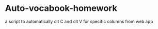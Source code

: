 # Auto-vocabook-homework
a script to automatically clt C and clt V for specific columns from web app
